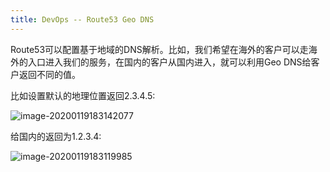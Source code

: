 ```yaml
---
title: DevOps -- Route53 Geo DNS
---
```




Route53可以配置基于地域的DNS解析。比如，我们希望在海外的客户可以走海外的入口进入我们的服务，在国内的客户从国内进入，就可以利用Geo DNS给客户返回不同的值。



比如设置默认的地理位置返回2.3.4.5:

![image-20200119183142077](https://raw.githubusercontent.com/LipingMao/LipingMao.github.io/master/_posts/image-20200119183142077.png)





给国内的返回为1.2.3.4:

![image-20200119183119985](https://raw.githubusercontent.com/LipingMao/LipingMao.github.io/master/_posts/image-20200119183119985.png)